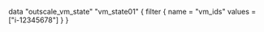 data "outscale_vm_state" "vm_state01" {
  filter {
    name   = "vm_ids"
    values = ["i-12345678"]
  }
}